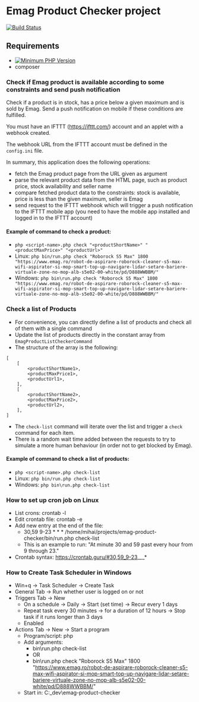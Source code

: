# Emag Product Checker project
[![Build Status](https://travis-ci.com/mihaitmf/emag-product-checker.svg?branch=main)](https://travis-ci.com/mihaitmf/emag-product-checker)

## Requirements
- [![Minimum PHP Version](https://img.shields.io/badge/php-%3E%3D7.4-blue)](https://php.net/)
- composer

### Check if Emag product is available according to some constraints and send push notification
Check if a product is in stock, has a price below a given maximum and is sold by Emag.
Send a push notification on mobile if these conditions are fulfilled. 

You must have an IFTTT (https://ifttt.com/) account and an applet with a webhook created.

The webhook URL from the IFTTT account must be defined in the `config.ini` file.

In summary, this application does the following operations:
* fetch the Emag product page from the URL given as argument 
* parse the relevant product data from the HTML page, such as product price, stock availability and seller name
* compare fetched product data to the constraints: stock is available, price is less than the given maximum, seller is Emag
* send request to the IFTTT webhook which will trigger a push notification to the IFTTT mobile app
(you need to have the mobile app installed and logged in to the IFTTT account) 

#### Example of command to check a product:
* `php <script-name>.php check "<productShortName>" "<productMaxPrice>" "<productUrl>"`
* Linux: `php bin/run.php check "Roborock S5 Max" 1800 "https://www.emag.ro/robot-de-aspirare-roborock-cleaner-s5-max-wifi-aspirator-si-mop-smart-top-up-navigare-lidar-setare-bariere-virtuale-zone-no-mop-alb-s5e02-00-white/pd/D888WWBBM/"`
* Windows: `php bin\run.php check "Roborock S5 Max" 1800 "https://www.emag.ro/robot-de-aspirare-roborock-cleaner-s5-max-wifi-aspirator-si-mop-smart-top-up-navigare-lidar-setare-bariere-virtuale-zone-no-mop-alb-s5e02-00-white/pd/D888WWBBM/"`

### Check a list of Products
* For convenience, you can directly define a list of products and check all of them with a single command 
* Update the list of products directly in the constant array from `EmagProductListCheckerCommand`
* The structure of the array is the following:
```
[
    [
        <productShortName1>,
        <productMaxPrice1>,
        <productUrl1>,
    ],
    [
        <productShortName2>,
        <productMaxPrice2>,
        <productUrl2>,
    ],
]
```
* The `check-list` command will iterate over the list and trigger a `check` command for each item.
* There is a random wait time added between the requests to try to simulate a more human behaviour
(in order not to get blocked by Emag).
 
#### Example of command to check a list of products:
* `php <script-name>.php check-list`
* Linux: `php bin/run.php check-list`
* Windows: `php bin\run.php check-list`


### How to set up cron job on Linux
* List crons: crontab -l
* Edit crontab file: crontab -e
* Add new entry at the end of the file:
  * 30,59 9-23 * * * /home/mihai/projects/emag-product-checker/bin/run.php check-list
  * This is an example to run: "At minute 30 and 59 past every hour from 9 through 23."
* Crontab syntax: https://crontab.guru/#30,59_9-23_*_*_*

### How to Create Task Scheduler in Windows
* Win+q -> Task Scheduler -> Create Task
* General Tab -> Run whether user is logged on or not
* Triggers Tab -> New
  * On a schedule -> Daily -> Start (set time) -> Recur every 1 days
  * Repeat task every 30 minutes -> for a duration of 12 hours -> Stop task if it runs longer than 3 days
  * Enabled
* Actions Tab -> New -> Start a program
  * Program/script: php
  * Add arguments:
    * bin\run.php check-list
    * OR
    * bin\run.php check "Roborock S5 Max" 1800 "https://www.emag.ro/robot-de-aspirare-roborock-cleaner-s5-max-wifi-aspirator-si-mop-smart-top-up-navigare-lidar-setare-bariere-virtuale-zone-no-mop-alb-s5e02-00-white/pd/D888WWBBM/"
  * Start in: C:\_dev\emag-product-checker 
